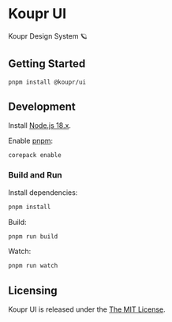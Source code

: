 # Koupr UI

Koupr Design System 🪐

## Getting Started

```sh
pnpm install @koupr/ui
```

## Development

Install [Node.js 18.x](https://nodejs.org).

Enable [pnpm](https://pnpm.io):

```shell
corepack enable
```

### Build and Run

Install dependencies:

```sh
pnpm install
```

Build:

```sh
pnpm run build
```

Watch:

```sh
pnpm run watch
```

## Licensing

Koupr UI is released under the [The MIT License](./LICENSE.md).
